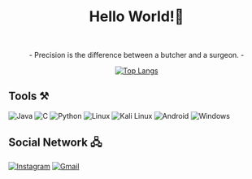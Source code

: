 <h1 align="center">Hello World!👋</h1><br/>

<div align="center">
    <p>- Precision is the difference between a butcher and a surgeon. -</p> 

[![Top Langs](https://github-readme-stats.vercel.app/api/top-langs/?username=Cxrlws&layout=compact&theme=dark&langs_count=8&hide=Makefile,Shell)](https://github.com/anuraghazra/github-readme-stats)

</div>

## Tools ⚒️
![Java](https://img.shields.io/badge/java-%23ED8B00.svg?style=for-the-badge&logo=openjdk&logoColor=white)
![C](https://img.shields.io/badge/c-%2300599C.svg?style=for-the-badge&logo=c&logoColor=white)
![Python](https://img.shields.io/badge/Python-3776AB?style=for-the-badge&logo=python&logoColor=white
)
![Linux](https://img.shields.io/badge/Linux-FCC624?style=for-the-badge&logo=linux&logoColor=black
)
![Kali Linux](https://img.shields.io/badge/Kali_Linux-557C94?style=for-the-badge&logo=kali-linux&logoColor=white
)
![Android](https://img.shields.io/badge/Android-3DDC84?style=for-the-badge&logo=android&logoColor=white
)
![Windows](https://img.shields.io/badge/Windows-0078D6?style=for-the-badge&logo=windows&logoColor=white
)

## Social Network 🖧
[![Instagram](https://img.shields.io/badge/Instagram-E4405F?style=for-the-badge&logo=instagram&logoColor=white
)](https://www.instagram.com/carlskkj/)
[![Gmail](https://img.shields.io/badge/Gmail-D14836?style=for-the-badge&logo=gmail&logoColor=white)](mailto:carlos.vlp@discente.ufma.br)

